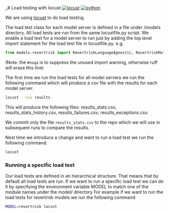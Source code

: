  _# Load testing with locust
 [![locust](https://img.shields.io/badge/locust-2.20.1-blue.svg)](https://locust.io/)
 [![python](https://img.shields.io/badge/python-3.9-blue.svg)](https://www.python.org/)

We are using [locust](https://locust.io/) to do load testing.

The load test class for each model server is defined in a file under /models directory.
All load tests are run from the same locustfile.py script.
We enable a load test for a model server to run just by adding the top level import statement for the load test file in locustfile.py.
e.g.
```python
from models.revertrisk import RevertriskLanguageAgnostic, RevertriskMultilingual  # noqa
```
(Note: the `#noqa` is to suppress the unused import warning, otherwise ruff will erase this line)

The first time we run the load tests for all model servers we run the following command which will produce
a csv file with the results for each model server.
```bash
locust --csv results
```
This will produce the following files: results_stats.csv, results_stats_history.csv,
results_failures.csv, results_exceptions.csv.

We commit only the file `results_stats.csv` to the repo which we will use in subsequent runs to compare the results.

Next time we introduce a change and want to run a load test we run the following command:
```bash
locust
```
### Running a specific load test
Our load tests are defined in an hierarchical structure.
That means that by default all load tests are run.
If we want to run a specific load test we can do it by specifying the environment variable MODEL
to match one of the module names under the model/ directory
For example if we want to run the load tests for revertrisk models we run the following command:
```bash
MODEL=revertrisk locust
```

